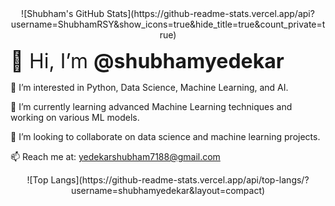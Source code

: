 <!-- GitHub Stats -->
<div align="center">
  ![Shubham's GitHub Stats](https://github-readme-stats.vercel.app/api?username=ShubhamRSY&show_icons=true&hide_title=true&count_private=true)


</div>

<!-- Text Introduction with Emoji -->
<font size="6">👋 Hi, I’m <b> @shubhamyedekar </b></font>
  
👀 I’m interested in Python, Data Science, Machine Learning, and AI.

🌱 I’m currently learning advanced Machine Learning techniques and working on various ML models.

💞️ I’m looking to collaborate on data science and machine learning projects.

📫 Reach me at: [yedekarshubham7188@gmail.com](mailto:yedekarshubham7188@gmail.com)

<!-- Top Languages -->
<div align="center">
  ![Top Langs](https://github-readme-stats.vercel.app/api/top-langs/?username=shubhamyedekar&layout=compact)
</div>
